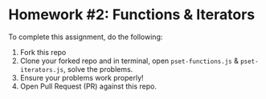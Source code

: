 # Homework #2: Functions & Iterators

To complete this assignment, do the following:

1. Fork this repo
2. Clone your forked repo and in terminal, open `pset-functions.js` & `pset-iterators.js`, solve the problems.
3. Ensure your problems work properly!
4. Open Pull Request (PR) against this repo.
